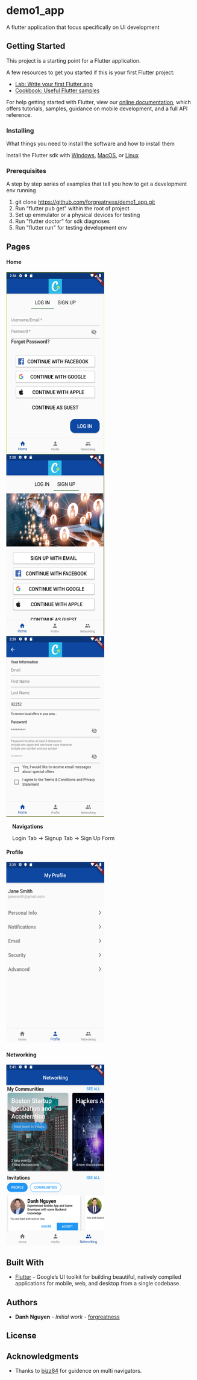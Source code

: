 # demo1_app

A flutter application that focus specifically on UI development

## Getting Started

This project is a starting point for a Flutter application.

A few resources to get you started if this is your first Flutter project:

- [Lab: Write your first Flutter app](https://flutter.dev/docs/get-started/codelab)
- [Cookbook: Useful Flutter samples](https://flutter.dev/docs/cookbook)

For help getting started with Flutter, view our
[online documentation](https://flutter.dev/docs), which offers tutorials,
samples, guidance on mobile development, and a full API reference.

### Installing

What things you need to install the software and how to install them

Install the Flutter sdk with [Windows](https://flutter.dev/docs/get-started/install/windows), [MacOS](https://flutter.dev/docs/get-started/install/macos), or [Linux](https://flutter.dev/docs/get-started/install/linux)

### Prerequisites

A step by step series of examples that tell you how to get a development env running

1. git clone https://github.com/forgreatness/demo1_app.git
2. Run "flutter pub get" within the root of project
3. Set up emmulator or a physical devices for testing
4. Run "flutter doctor" for sdk diagnoses
5. Run "flutter run" for testing development env

## Pages

#### Home

<p float="left">
  <img title="Login Tab" src="./pages_sample/home_login_tab.png" width="260" height="480"  />
  <img title="Signup Tab" src="./pages_sample/home_signup_tab.png" width="260" height="480" /> 
  <img title="Signup Form "src="./pages_sample/home_signup_form.png" width="260" height="480"/>
</p>

&nbsp;&nbsp;&nbsp;&nbsp;**Navigations**

&nbsp;&nbsp;&nbsp;&nbsp;Login Tab &rarr; Signup Tab &rarr; Sign Up Form

#### Profile

<img title="Profile Page" src="./pages_sample/profile.png" width="260" height="480">

#### Networking

<img title="Networking Page" src="./pages_sample/networking.png" width="260" height="480">

## Built With

* [Flutter](https://flutter.dev/) - Google’s UI toolkit for building beautiful, natively compiled applications for mobile, web, and desktop from a single codebase.

## Authors

* **Danh Nguyen** - *Initial work* - [forgreatness](https://github.com/forgreatness)

## License

## Acknowledgments

* Thanks to [bizz84](https://github.com/bizz84/nested-navigation-demo-flutter?source=post_page-----90eb6caa6dbf----------------------) for guidence on multi navigators. 